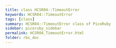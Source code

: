 ```yaml
---
title: class HCSR04::TimeoutError
keywords: HCSR04::TimeoutError
tags: [class]
summary: HCSR04::TimeoutError class of PicoRuby
sidebar: picoruby_sidebar
permalink: HCSR04_TimeoutError.html
folder: rbs_doc
---
```

